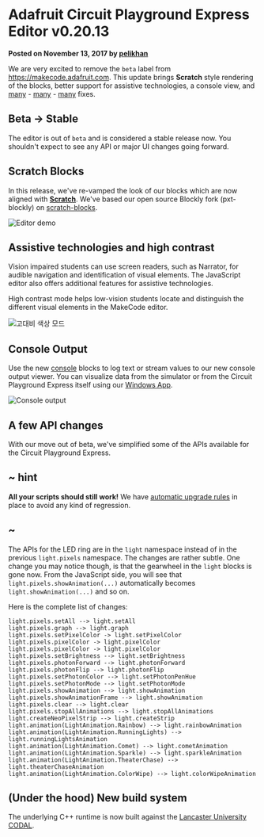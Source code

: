 # Adafruit Circuit Playground Express Editor v0.20.13

**Posted on November 13, 2017 by [pelikhan](https://github.com/pelikhan)**

We are very excited to remove the `beta` label from https://makecode.adafruit.com. This update brings **Scratch** style rendering of the blocks, better support for assistive technologies, a console view, and [many](https://github.com/Microsoft/pxt/commits/master) - [many](https://github.com/Microsoft/pxt-common-packages/commits/master) - [many](https://github.com/Microsoft/pxt-adafruit/commits/master) fixes.

## Beta -> Stable

The editor is out of `beta` and is considered a stable release now. You shouldn't expect to see any API or major UI changes going forward.

## Scratch Blocks

In this release, we've re-vamped the look of our blocks which are now aligned with **[Scratch](https://scratch.mit.edu/developers)**. We've based our open source Blockly fork (pxt-blockly) on [scratch-blocks](https://github.com/LLK/scratch-blocks).

![Editor demo](/static/blog/adafruit/v0.20.13/demo.gif)

## Assistive technologies and high contrast

Vision impaired students can use screen readers, such as Narrator, for audible navigation and identification of visual elements. The JavaScript editor also offers additional features for assistive technologies.

High contrast mode helps low-vision students locate and distinguish the different visual elements in the MakeCode editor.

![고대비 색상 모드](/static/blog/adafruit/v0.20.13/highcontrast.png)

## Console Output

Use the new [console](https://makecode.adafruit.com/reference/console) blocks to log text or stream values to our new console output viewer. You can visualize data from the simulator or from the Circuit Playground Express itself using our [Windows App](https://www.microsoft.com/en-us/store/p/makecode-for-adafruit/9pgzhwsk0pgd).

![Console output](/static/blog/adafruit/v0.20.13/consoleoutput.png)

## A few API changes

With our move out of beta, we've simplified some of the APIs available for the Circuit Playground Express.

## ~ hint

**All your scripts should still work!** We have [automatic upgrade rules](https://github.com/Microsoft/pxt-adafruit/blob/master/pxtarget.json#L152) in place to avoid any kind of regression.

## ~

The APIs for the LED ring are in the `light` namespace instead of in the previous `light.pixels` namespace. The changes are rather subtle. One change you may notice though, is that the gearwheel in the `light` blocks is gone now. From the JavaScript side, you will see that `light.pixels.showAnimation(...)` automatically becomes `light.showAnimation(...)` and so on.

Here is the complete list of changes:

    light.pixels.setAll --> light.setAll
    light.pixels.graph --> light.graph
    light.pixels.setPixelColor -> light.setPixelColor
    light.pixels.pixelColor -> light.pixelColor
    light.pixels.pixelColor -> light.pixelColor
    light.pixels.setBrightness --> light.setBrightness
    light.pixels.photonForward --> light.photonForward
    light.pixels.photonFlip --> light.photonFlip
    light.pixels.setPhotonColor --> light.setPhotonPenHue
    light.pixels.setPhotonMode --> light.setPhotonMode
    light.pixels.showAnimation --> light.showAnimation
    light.pixels.showAnimationFrame --> light.showAnimation
    light.pixels.clear --> light.clear
    light.pixels.stopAllAnimations --> light.stopAllAnimations
    light.createNeoPixelStrip --> light.createStrip
    light.animation(LightAnimation.Rainbow) --> light.rainbowAnimation
    light.animation(LightAnimation.RunningLights) --> light.runningLightsAnimation
    light.animation(LightAnimation.Comet) --> light.cometAnimation
    light.animation(LightAnimation.Sparkle) --> light.sparkleAnimation
    light.animation(LightAnimation.TheaterChase) --> light.theaterChaseAnimation
    light.animation(LightAnimation.ColorWipe) --> light.colorWipeAnimation
    

## (Under the hood) New build system

The underlying C++ runtime is now built against the [Lancaster University CODAL](https://github.com/lancaster-university/codal).